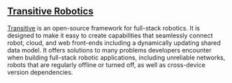 ## [Transitive Robotics](https://transitiverobotics.com/)

[Transitive](https://transitiverobotics.com/) is an open-source framework for full-stack robotics. It is designed to make it easy to create capabilities that seamlessly connect robot, cloud, and web front-ends including a dynamically updating shared data model. It offers solutions to many problems developers encounter when building full-stack robotic applications, including unreliable networks, robots that are regularly offline or turned off, as well as cross-device version dependencies.
